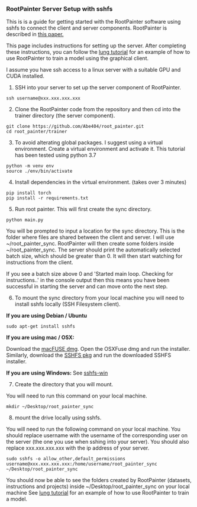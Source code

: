 ### RootPainter Server Setup with sshfs

This is is a guide for getting started with the RootPainter software using sshfs
to connect the client and server components. RootPainter is described in
[this paper.](https://www.biorxiv.org/content/10.1101/2020.04.16.044461v1)

This page includes instructions for setting up the server. After completing
these instructions, you can follow the [lung tutorial](../tutorials/cxr_lung.md)
for an example of how to use RootPainter to train a model using the graphical
client.

I assume you have ssh access to a linux server with a suitable GPU and CUDA
installed.

1. SSH into your server to set up the server component of RootPainter.

```
ssh username@xxx.xxx.xxx.xxx
```

2. Clone the RootPainter code from the repository and then cd into the trainer
   directory (the server component).

```
git clone https://github.com/Abe404/root_painter.git
cd root_painter/trainer
```

3. To avoid alterating global packages. I suggest using a virtual environment.
   Create a virtual environment and activate it. This tutorial has been tested
   using python 3.7

```
python -m venv env
source ./env/bin/activate
```

4. Install dependencies in the virtual environment. (takes over 3 minutes)

```
pip install torch
pip install -r requirements.txt
```

5. Run root painter. This will first create the sync directory.

```
python main.py
```

You will be prompted to input a location for the sync directory. This is the
folder where files are shared between the client and server. I will use
~/root_painter_sync. RootPainter will then create some folders inside
~/root_painter_sync. The server should print the automatically selected batch
size, which should be greater than 0. It will then start watching for
instructions from the client.

If you see a batch size above 0 and 'Started main loop. Checking for
instructions..' in the console output then this means you have been successful
in starting the server and can move onto the next step.

6. To mount the sync directory from your local machine you will need to install
   sshfs locally (SSH Filesystem client).

**If you are using Debian / Ubuntu**

```
sudo apt-get install sshfs
```

**If you are using mac / OSX:**

Download the [macFUSE dmg](https://github.com/osxfuse/osxfuse/releases). Open
the OSXFuse dmg and run the installer. Similarly, download the
[SSHFS pkg](http://osxfuse.github.io) and run the downloaded SSHFS installer.

**If you are using Windows:** See
[sshfs-win](https://github.com/billziss-gh/sshfs-win)

7. Create the directory that you will mount.

You will need to run this command on your local machine.

```
mkdir ~/Desktop/root_painter_sync
```

8. mount the drive locally using sshfs.

You will need to run the following command on your local machine. You should
replace username with the username of the corresponding user on the server (the
one you use when sshing into your server). You should also replace
xxx.xxx.xxx.xxx with the ip address of your server.

```
sudo sshfs -o allow_other,default_permissions username@xxx.xxx.xxx.xxx:/home/username/root_painter_sync ~/Desktop/root_painter_sync
```

You should now be able to see the folders created by RootPainter (datasets,
instructions and projects) inside ~/Desktop/root_painter_sync on your local
machine See [lung tutorial](../tutorials/cxr_lung.md) for an example of how to
use RootPainter to train a model.
